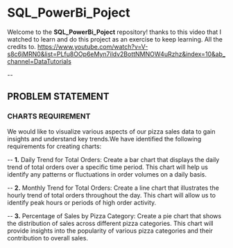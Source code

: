 # SQL_PowerBi_Poject

Welcome to the **SQL_PowerBi_Poject** repository! thanks to this video that I watched to learn and do this project as an exercise to keep learning. All the credits to.
https://www.youtube.com/watch?v=V-s8c6jMRN0&list=PLfu8OOp6eMyn7ildv2BottNMNOW4uRzhz&index=10&ab_channel=DataTutorials

--
## PROBLEM STATEMENT
### CHARTS REQUIREMENT

We would like to visualize various aspects of our pizza sales data to gain insights and understand key trends.We have identified the following requirements for creating charts:

-- **1.** Daily Trend for Total Orders:
Create a bar chart that displays the daily trend of total orders over a specific time period. This chart will help us identify any patterns or fluctuations in order volumes on a daily basis.

-- **2.** Monthly Trend for Total Orders:
Create a line chart that illustrates the hourly trend of total orders throughout the day. This chart will allow us to identify peak hours or periods of high order activity.

-- **3.** Percentage of Sales by Pizza Category:
Create a pie chart that shows the distribution of sales across different pizza categories. This chart will provide insights into the popularity of various pizza categories and their contribution to overall sales.

